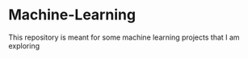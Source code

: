 # Machine-Learning
This repository is meant for some machine learning projects that I am exploring 
